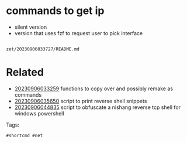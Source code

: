 # commands to get ip

- silent version
- version that uses fzf to request user to pick interface

```
```

` zet/20230906033727/README.md `

# Related

- [20230906033259](/zet/20230906033259/README.md) functions to copy over and possibly remake as commands
- [20230906035650](/zet/20230906035650/README.md) script to print reverse shell snippets
- [20230906044835](/zet/20230906044835/README.md) script to obfuscate a nishang reverse tcp shell for windows powershell

Tags:

    #shortcmd #net

